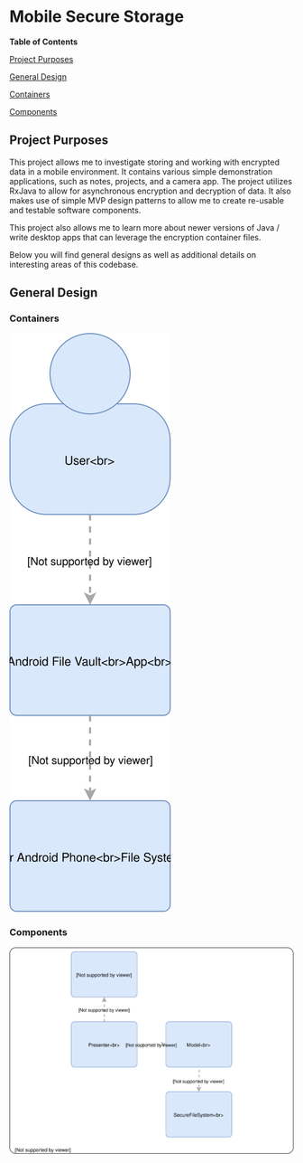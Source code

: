 # Mobile Secure Storage

**Table of Contents**

[Project Purposes](#project_purposes)

[General Design](#general_design)

[Containers](#containers)

[Components](#components)

<a name="project_purposes"></a>
## Project Purposes
This project allows me to investigate storing and working with encrypted data in a mobile environment.  It contains various simple demonstration applications, such as notes, projects, and a camera app.  The project utilizes RxJava to allow for asynchronous encryption and decryption of data.  It also makes use of simple MVP design patterns to allow me to create re-usable and testable software components.

This project also allows me to learn more about newer versions of Java / write desktop apps that can leverage the encryption container files. 

Below you will find general designs as well as additional details on interesting areas of this codebase.

<a name="general_design"></a>
## General Design

<a name="containers"></a>
### Containers

![](MSS&#32;C4&#32;Diagrams-Containers.svg)

<a name="components"></a>
### Components

![](MSS&#32;C4&#32;Diagrams-Components.svg)